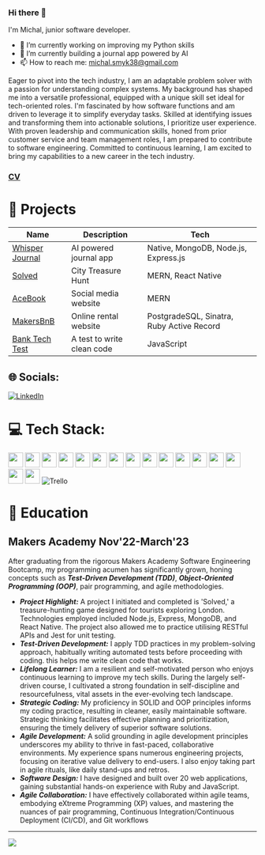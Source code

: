 ### Hi there 👋

I'm Michal, junior software developer. 

- 🔭 I’m currently working on improving my Python skills
- 🌱 I’m currently building a journal app powered by AI
- 📫 How to reach me: michal.smyk38@gmail.com

Eager to pivot into the tech industry, I am an adaptable problem solver with a passion for understanding complex systems. My
background has shaped me into a versatile professional, equipped with a unique skill set ideal for tech-oriented roles. I'm
fascinated by how software functions and am driven to leverage it to simplify everyday tasks. Skilled at identifying issues and
transforming them into actionable solutions, I prioritize user experience. With proven leadership and communication skills,
honed from prior customer service and team management roles, I am prepared to contribute to software engineering.
Committed to continuous learning, I am excited to bring my capabilities to a new career in the tech industry.


### [CV](https://github.com/MichalSmyk/CV) 

# 🧠 Projects 

Name    |    Description      | Tech     
-------- | ------------- | -----------
[Whisper Journal](https://github.com/MichalSmyk/whisper-journal) | AI powered journal app | Native, MongoDB, Node.js, Express.js
[Solved](https://github.com/MichalSmyk/Solved) | City Treasure Hunt | MERN, React Native
[AceBook](https://github.com/MichalSmyk/acebook-mern-fire) | Social media website | MERN
[MakersBnB](https://github.com/MichalSmyk/Makers_BnB) | Online rental website | PostgradeSQL, Sinatra, Ruby Active Record
[Bank Tech Test](https://github.com/MichalSmyk/bank-tech-test) | A test to write clean code  | JavaScript 


## 🌐 Socials:
[![LinkedIn](https://img.shields.io/badge/LinkedIn-%230077B5.svg?logo=linkedin&logoColor=white)](https://www.linkedin.com/in/michal-smyk-5066a2151/) 

# 💻 Tech Stack:
 <img height="30" src="https://img.shields.io/badge/-JavaScript-F7DF1E?logo=JavaScript&logoColor=white" /> <img height="30" src="https://img.shields.io/badge/-PostgreSQL-4169E1?logo=PostgreSQL&logoColor=white" /> <img height="30" src="https://img.shields.io/badge/-ReactJs-61DAFB?logo=react&logoColor=white" /> <img height="30" src="https://img.shields.io/badge/-Ruby-CC342D?logo=Ruby&logoColor=white" /> <img height="30" src="https://img.shields.io/badge/-HTML-E34F26?logo=HTML5&logoColor=white" />  <img height="30" src="https://img.shields.io/badge/-CSS-1572B6?logo=CSS3&logoColor=white" /> <img height="30" src="https://img.shields.io/badge/-Jest-C21325?logo=Jest&logoColor=white" /> <img height="30" src="https://img.shields.io/badge/-NodeJS-339933?logo=Node.js&logoColor=white" /> <img height="30" src="https://img.shields.io/badge/-Express-000000?logo=Express&logoColor=white" /> <img height="30" src="https://img.shields.io/badge/-MongoDB-47A248?logo=MongoDB&logoColor=white" />   <img height="30" src="https://img.shields.io/badge/-ESLint-4B32C3?logo=ESLint&logoColor=white" />  <img height="30" src="https://img.shields.io/badge/-Git-F05032?logo=Git&logoColor=white" /> <img height="30" src="https://user-images.githubusercontent.com/25181517/192108891-d86b6220-e232-423a-bf5f-90903e6887c3.png" />
 <img height="30"  src="https://user-images.githubusercontent.com/25181517/192109061-e138ca71-337c-4019-8d42-4792fdaa7128.png"/>
  <img height="30"  src="https://user-images.githubusercontent.com/25181517/121401671-49102800-c959-11eb-9f6f-74d49a5e1774.png"/>
  <img height="30" src="https://user-images.githubusercontent.com/68279555/200387386-276c709f-380b-46cc-81fd-f292985927a8.png" />
  ![Trello](https://img.shields.io/badge/Trello-%23026AA7.svg?style=for-the-badge&logo=Trello&logoColor=white)


# 🏦 Education

## Makers Academy Nov'22-March'23

After graduating from the rigorous Makers Academy Software Engineering Bootcamp, my programming
acumen has significantly grown, honing concepts such as ***Test-Driven Development (TDD)***, ***Object-Oriented
Programming (OOP)***, pair programming, and agile methodologies.
 *  ***Project Highlight:*** A project I initiated and completed is 'Solved,' a treasure-hunting game designed for
tourists exploring London. Technologies employed included Node.js, Express, MongoDB, and React Native.
The project also allowed me to practice utilising RESTful APIs and Jest for unit testing.
* ***Test-Driven Development:*** I apply TDD practices in my problem-solving approach, habitually writing
automated tests before proceeding with coding. this helps me write clean code that works.
* ***Lifelong Learner:*** I am a resilient and self-motivated person who enjoys continuous learning to improve my
tech skills. During the largely self-driven course, I cultivated a strong foundation in self-discipline and
resourcefulness, vital assets in the ever-evolving tech landscape.
* ***Strategic Coding:*** My proficiency in SOLID and OOP principles informs my coding practice, resulting in
cleaner, easily maintainable software. Strategic thinking facilitates effective planning and prioritization,
ensuring the timely delivery of superior software solutions.
* ***Agile Development:*** A solid grounding in agile development principles underscores my ability to thrive in
fast-paced, collaborative environments. My experience spans numerous engineering projects, focusing on
iterative value delivery to end-users. I also enjoy taking part in agile rituals, like daily stand-ups and retros.
* ***Software Design:*** I have designed and built over 20 web applications, gaining substantial hands-on
experience with Ruby and JavaScript.
* ***Agile Collaboration:*** I have effectively collaborated within agile teams, embodying eXtreme Programming
(XP) values, and mastering the nuances of pair programming, Continuous Integration/Continuous Deployment
(CI/CD), and Git workflows
---
![](https://visitcount.itsvg.in/api?id=MIchalSmyk&icon=0&color=0)
